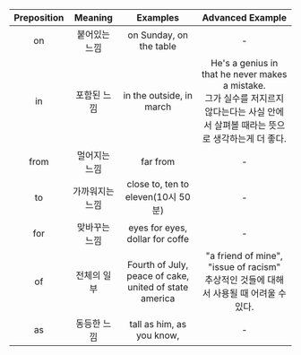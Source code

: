 |Preposition| Meaning | Examples | Advanced Example |
|:--:|:--:| :--: | :--: |
|on|붙어있는 느낌| on Sunday, on the table | - |
|in|포함된 느낌 | in the outside, in march | He's a genius in that he never makes a mistake.<br/> 그가 실수를 저지르지 않다는다는 사실 안에서 살펴볼 때라는 뜻으로 생각하는게 더 좋다. |
|from |멀어지는 느낌 | far from| - |
|to | 가까워지는 느낌 |close to, ten to eleven(10시 50분) | - |
|for | 맞바꾸는 느낌 | eyes for eyes, dollar for coffe| - |
| of | 전체의 일부 | Fourth of July, peace of cake, united of state america | "a friend of mine", "issue of racism" <br/> 추상적인 것들에 대해서 사용될 때 어려울 수 있다. | 
| as | 동등한 느낌 | tall as him, as you know,  | - |